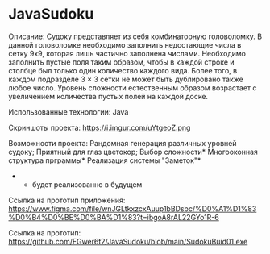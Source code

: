 # JavaSudoku

Описание: Судоку представляет из себя комбинаторную головоломку. В данной головоломке необходимо заполнить недостающие числа в сетку 9х9, которая лишь частично заполнена числами. Необходимо заполнить пустые поля таким образом, чтобы в каждой строке и столбце был только один количество каждого вида. Более того, в каждом подразделе 3 × 3 сетки не может быть дублировано также любое число. Уровень сложности естественным образом возрастает с увеличением количества пустых полей на каждой доске.

Использованные технологии:
Java

Скриншоты проекта:
https://i.imgur.com/uYtgeoZ.png

Возможности проекта:
Рандомная генерация различных уровней судоку;
Приятный для глаз цветокор;
Выбор сложности*
Многооконная структура прграммы*
Реализация системы "Заметок"*
* - будет реализованно в будущем

Ссылка на прототип приложения: https://www.figma.com/file/wnJGLtkxzcxAuup1bBDsbc/%D0%A1%D1%83%D0%B4%D0%BE%D0%BA%D1%83?t=ibgoA8rAL22GYo1R-6

Ссылка на прототип: https://github.com/FGwer6t2/JavaSudoku/blob/main/SudokuBuid01.exe